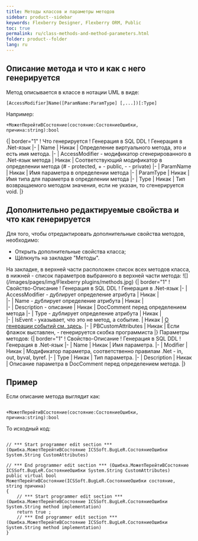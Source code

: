 ```yaml
---
title: Методы классов и параметры методов
sidebar: product--sidebar
keywords: Flexberry Designer, Flexberry ORM, Public
toc: true
permalink: ru/class-methods-and-method-parameters.html
folder: product--folder
lang: ru
---
```


## Описание метода и что и как с него генерируется
Метод описывается в классе в нотации UML в виде: 
```
[AccessModifier]Name([ParamName:ParamType] [,...])[:Type]
```
Например:
```
+МожетПерейтиВСостояние(состояние:СостояниеОшибки, причина:string):bool
```
{| border="1"
! Что генерируется
! Генерация в SQL DDL
! Генерация в .Net-язык
|-
| Name
| Никак
| Определение виртуального метода, это и есть имя метода.
|-
| AccessModifier - модификатор сгенерированного в .Net-язык метода
| Никак
| Соответствующий модификатор в определении метода (# - protected, + - public, - - private)
|-
| ParamName
| Никак
| Имя параметра в определении метода
|-
| ParamType
| Никак
| Имя типа для параметра в определении метода
|-
| Type
| Никак
| Тип возвращаемого методом значения, если не указан, то сгенерируется void.
|}

## Дополнительно редактируемые свойства и что как генерируется
Для того, чтобы отредактировать дополнительные свойства методов, необходимо:
* Открыть дополнительные свойства класса; 
* Щёлкнуть на закладке "Методы". 

На закладке, в верхней части расположен список всех методов класса, в нижней - список параметров выбранного в верхней части метода:
![](/images/pages/img/Flexberry plugins/methods.jpg)
{| border="1"
! Свойство-Описание
! Генерация в SQL DDL
! Генерация в .Net-язык
|-
| AccessModifier - дублирует определение атрибута
| Никак
|  
|-
| Name - дублирует определение атрибута
| Никак
|   
|-
| Description - описание
| Никак
| DocComment перед определением метода
|-
| Type - дублирует определение атрибута
| Никак
|  
|-
| IsEvent - указывает, что это не метод, а событие.
| Никак
| [О генерации событий см. здесь](classes-with-stereotype-eventarg.html).
|-
| PBCustomAttributes
| Никак
| Если флажок выставлен, - генерируется скобка программиста
|}
Параметры методов:
{| border="1"
! Свойство-Описание
! Генерация в SQL DDL
! Генерация в .Net-язык
|-
| Name
| Никак
| Имя параметра.
|-
| Modifier
| Никак
| Модификатор параметра, соответственно правилам .Net - in, out, byval, byref.
|-
| Type
| Никак
| Тип параметра.
|-
| Description
| Никак
| Описание параметра в DocComment перед определением метода.
|}
## Пример
Если описание метода выглядит как:
```

+МожетПерейтиВСостояние(состояние:СостояниеОшибки, причина:string):bool
```
То исходный код:
```

// *** Start programmer edit section *** (Ошибка.МожетПерейтиВСостояние ICSSoft.BugLeR.СостояниеОшибки System.String CustomAttributes)

// *** End programmer edit section *** (Ошибка.МожетПерейтиВСостояние ICSSoft.BugLeR.СостояниеОшибки System.String CustomAttributes)
public virtual bool МожетПерейтиВСостояние(ICSSoft.BugLeR.СостояниеОшибки состояние, string причина)
{
	// *** Start programmer edit section *** (Ошибка.МожетПерейтиВСостояние ICSSoft.BugLeR.СостояниеОшибки System.String method implementation)
	return true ;
	// *** End programmer edit section *** (Ошибка.МожетПерейтиВСостояние ICSSoft.BugLeR.СостояниеОшибки System.String method implementation)
}
```

